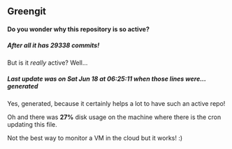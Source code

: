 ## Greengit

#### Do you wonder why this repository is so active?

##### After all it has 29338 commits!

But is it *really* active? Well...

##### Last update was on Sat Jun 18 at 06:25:11 when those lines were... generated

Yes, generated, because it certainly helps a lot to have such an active repo!

Oh and there was **27%** disk usage on the machine
where there is the cron updating this file.

Not the best way to monitor a VM in the cloud but it works! :)
